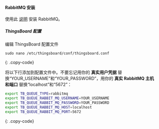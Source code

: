 #### RabbitMQ 安装

使用此 [说明](https://www.rabbitmq.com/install-debian.html) 安装 RabbitMQ。

##### ThingsBoard 配置

编辑 ThingsBoard 配置文件

```text
sudo nano /etc/thingsboard/conf/thingsboard.conf
```
{: .copy-code}

将以下行添加到配置文件中。不要忘记用你的 **真实用户凭据** 替换“YOUR_USERNAME”和“YOUR_PASSWORD”，用你的 **真实 RabbitMQ 主机和端口** 替换“localhost”和“5672”：

```bash
export TB_QUEUE_TYPE=rabbitmq
export TB_QUEUE_RABBIT_MQ_USERNAME=YOUR_USERNAME
export TB_QUEUE_RABBIT_MQ_PASSWORD=YOUR_PASSWORD
export TB_QUEUE_RABBIT_MQ_HOST=localhost
export TB_QUEUE_RABBIT_MQ_PORT=5672
```
{: .copy-code}